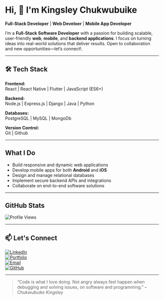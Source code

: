#  Hi, 👋 I'm Kingsley Chukwubuike  

 **Full-Stack Developer** |  **Web Develoer** |  **Mobile App Developer**

I’m a **Full-Stack Software Developer** with a passion for building scalable, user-friendly **web**, **mobile**, and **backend applications**. I focus on turning ideas into real-world solutions that deliver results. Open to collaboration and new opportunities—let’s connect!.

---


## 🛠 Tech Stack

**Frontend:**  
 React | React Native | Flutter | JavaScript (ES6+)

**Backend:**  
 Node.js | Express.js | Django | Java | Python

**Databases:**  
 PostgreSQL | MySQL | MongoDb

**Version Control:**  
 Git | Github

---

##  What I Do
- Build responsive and dynamic web applications  
- Develop mobile apps for both **Android** and **iOS**  
- Design and manage relational databases  
- Implement secure backend APIs and integrations  
- Collaborate on end-to-end software solutions

---


##  GitHub Stats
 
![Profile Views](https://komarev.com/ghpvc/?username=Buike369&label=Profile%20Views&color=ff69b4&style=flat)

---


## 📫 Let's Connect
[![LinkedIn](https://img.shields.io/badge/LinkedIn-0077B5?logo=linkedin&logoColor=white)](https://www.linkedin.com/in/chukwubuike-kingsley-1a6054224)  
[![Portfolio](https://img.shields.io/badge/Portfolio-000?logo=react&logoColor=white)](https://kingsley-self.vercel.app)  
[![Email](https://img.shields.io/badge/Email-D14836?logo=gmail&logoColor=white)](mailto:chukwubuikekingsley369@gmail.com)  
[![GitHub](https://img.shields.io/badge/GitHub-181717?logo=github&logoColor=white)](https://github.com/Buike369)  

---

> “Code is what I love doing. Not angry always feel happen when debugging and solving issues, on software and programming.” – *Chukwubuike Kingsley*

